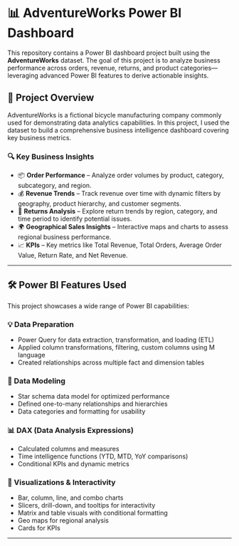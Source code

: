 # 📊 AdventureWorks Power BI Dashboard
This repository contains a Power BI dashboard project built using the **AdventureWorks** dataset. The goal of this project is to analyze business performance across orders, revenue, returns, and product categories—leveraging advanced Power BI features to derive actionable insights.

## 🚀 Project Overview
AdventureWorks is a fictional bicycle manufacturing company commonly used for demonstrating data analytics capabilities. In this project, I used the dataset to build a comprehensive business intelligence dashboard covering key business metrics.

### 🔍 Key Business Insights
- 📦 **Order Performance** – Analyze order volumes by product, category, subcategory, and region.
- 💰 **Revenue Trends** – Track revenue over time with dynamic filters by geography, product hierarchy, and customer segments.
- 🔁 **Returns Analysis** – Explore return trends by region, category, and time period to identify potential issues.
- 🌍 **Geographical Sales Insights** – Interactive maps and charts to assess regional business performance.
- 📈 **KPIs** – Key metrics like Total Revenue, Total Orders, Average Order Value, Return Rate, and Net Revenue.

---

## 🛠️ Power BI Features Used
This project showcases a wide range of Power BI capabilities:

### 💡 Data Preparation
- Power Query for data extraction, transformation, and loading (ETL)
- Applied column transformations, filtering, custom columns using M language
- Created relationships across multiple fact and dimension tables

### 📐 Data Modeling
- Star schema data model for optimized performance
- Defined one-to-many relationships and hierarchies
- Data categories and formatting for usability

### 📊 DAX (Data Analysis Expressions)
- Calculated columns and measures
- Time intelligence functions (YTD, MTD, YoY comparisons)
- Conditional KPIs and dynamic metrics

### 🎨 Visualizations & Interactivity
- Bar, column, line, and combo charts
- Slicers, drill-down, and tooltips for interactivity
- Matrix and table visuals with conditional formatting
- Geo maps for regional analysis
- Cards for KPIs

---

